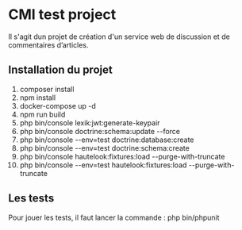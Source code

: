 # CMI test project

Il s'agit dun projet de création d'un service web de discussion et de commentaires d’articles.

## Installation du projet

1. composer install
2. npm install
3. docker-compose up -d
4. npm run build
5. php bin/console lexik:jwt:generate-keypair
6. php bin/console doctrine:schema:update --force
7. php bin/console --env=test doctrine:database:create
8. php bin/console --env=test doctrine:schema:create
9. php bin/console hautelook:fixtures:load --purge-with-truncate
10. php bin/console --env=test hautelook:fixtures:load --purge-with-truncate

## Les tests

Pour jouer les tests, il faut lancer la commande : php bin/phpunit



